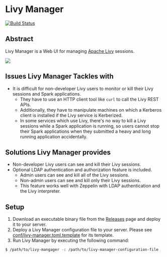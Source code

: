 # Livy Manager
[![Build Status](https://travis-ci.org/kjmrknsn/livy-manager.svg?branch=master)](https://travis-ci.org/kjmrknsn/livy-manager)

## Abstract
Livy Manager is a Web UI for managing [Apache Livy](https://livy.incubator.apache.org/) sessions.

![](https://raw.githubusercontent.com/kjmrknsn/livy-manager/master/img/livy-manager.png)

## Issues Livy Manager Tackles with
* It is difficult for non-developer Livy users to monitor or kill their Livy sessions and Spark applications.
    * They have to use an HTTP client tool like `curl` to call the Livy REST APIs.
    * Additionally, they have to manipulate machines on which a Kerberos client is installed if the Livy service is Kerberized.
    * In some services which use Livy, there's no way to kill a Livy sessions while a Spark application is running, so users cannot stop their Spark applications when they submitted a heavy and long running application accidentally.

## Solutions Livy Manager provides
* Non-developer Livy users can see and kill their Livy sessions.
* Optional LDAP authentication and authorization feature is included.
    * Admin users can see and kill all of the Livy sessions.
    * Non-admin users can see and kill only their Livy sessions.
    * This feature works well with Zeppelin with LDAP authentication and the Livy interpreter.

## Setup
1. Download an executable binary file from the [Releases](https://github.com/kjmrknsn/livy-manager/releases) page and deploy it to your server.
2. Deploy a Livy Manager configuration file to your server. Please see [conf/livy-manager.toml.template](https://github.com/kjmrknsn/livy-manager/blob/master/conf/livy-manager.toml.template) for its template.
3. Run Livy Manager by executing the following command:
```bash
$ /path/to/livy-mangager -c /path/to/livy-manager-configuration-file
```
